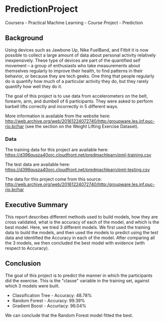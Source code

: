 # PredictionProject
Coursera - Practical Machine Learning - Course Project - Prediction

## Background

Using devices such as Jawbone Up, Nike FuelBand, and Fitbit it is now possible to collect a large amount of data about personal activity relatively inexpensively. These type of devices are part of the quantified self movement – a group of enthusiasts who take measurements about themselves regularly to improve their health, to find patterns in their behavior, or because they are tech geeks. One thing that people regularly do is quantify how much of a particular activity they do, but they rarely quantify how well they do it. 

The goal of this project is to use data from accelerometers on the belt, forearm, arm, and dumbell of 6 participants. They were asked to perform barbell lifts correctly and incorrectly in 5 different ways. 

More information is available from the website here: http://web.archive.org/web/20161224072740/http:/groupware.les.inf.puc-rio.br/har (see the section on the Weight Lifting Exercise Dataset).

### Data

The training data for this project are available here:
https://d396qusza40orc.cloudfront.net/predmachlearn/pml-training.csv

The test data are available here:
https://d396qusza40orc.cloudfront.net/predmachlearn/pml-testing.csv

The data for this project come from this source: http://web.archive.org/web/20161224072740/http:/groupware.les.inf.puc-rio.br/har

## Executive Summary

This report describes different methods used to build models, how they are cross validated, what is the accuracy of each of the model, and which is the best model. Here, we tried 3 different models. We first used the training data to build the models, and then used the models to predict using the test data and identified the Accuracy in each of the model. After comparing all the 3 models, we then concluded the best model with evidence (with respect to Accuracy).

## Conclusion

The goal of this project is to predict the manner in which the participants did the exercise. This is the "classe" variable in the training set, against which 3 models were built.

* Classification Tree - Accuracy: 48.78%
* Random Forest - Accuracy: 99.39%
* Gradient Boost - Accurtacy: 96.04%

We can conclude that the Random Forest model fitted the best.
